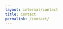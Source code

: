 ```yaml
---
layout: internal/contact
title: Contact
permalink: /contact/
---
```


<!--- This child document initializes the page in Jekyll. -->
